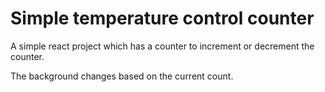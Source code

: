 # Simple temperature control counter
A simple react project which has a counter to increment or decrement the counter.

The background changes based on the current count.